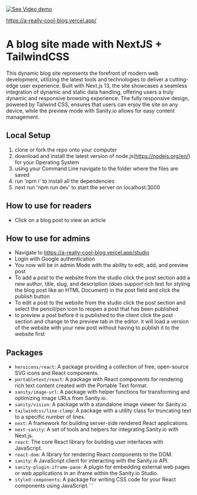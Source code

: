 [![See Video demo](https://img.youtube.com/vi/i7Jx6tf5Bow/default.jpg)](https://youtu.be/i7Jx6tf5Bow)

https://a-really-cool-blog.vercel.app/

# A blog site made with NextJS + TailwindCSS

This dynamic blog site represents the forefront of modern web development, utilizing the latest tools and technologies to deliver a cutting-edge user experience. Built with Next.js 13, the site showcases a seamless integration of dynamic and static data handling, offering users a truly dynamic and responsive browsing experience. The fully responsive design, powered by Tailwind CSS, ensures that users can enjoy the site on any device, while the preview mode with Sanity.io allows for easy content management.

## Local Setup
1. clone or fork the repo onto your computer
2. download and install the latest version of node.js(https://nodejs.org/en/) for your Operating System
3. using your Command Line navigate to the folder where the files are saved
4. run 'npm i' to install all the dependencies
5. next run 'npm run dev' to start the server on localhost:3000

## How to use for readers
- Click on a blog post to view an article 

## How to use for admins
- Navigate to https://a-really-cool-blog.vercel.app/studio
- Login with Google authentication 
- You now will be in admin Mode with the ability to edit, add, and preview post
- To add a post to the website from the studio click the post section add a new author, title, slug, and description (does support rich text for styling the blog post like an HTML Document) in the post field and click the publish button
- To edit a post to the website from the studio click the post section and select the pencil/pen icon to reopen a post that has been published
- to preview a post before it is published to the client click the post section and change to the preview tab in the editor. it will load a version of the website with your new post without having to publish it to the website first

## Packages

- `heroicons/react`: A package providing a collection of free, open-source SVG icons and React components.
- `portabletext/react`: A package with React components for rendering rich text content created with the Portable Text format.
- `sanity/image-url`: A package with helper functions for transforming and optimizing image URLs from Sanity.io.
- `sanity/vision`: A package with a standalone image viewer for Sanity.io.
- `tailwindcss/line-clamp`: A package with a utility class for truncating text to a specific number of lines.
- `next`: A framework for building server-side rendered React applications.
- `next-sanity`: A set of tools and helpers for integrating Sanity.io with Next.js.
- `react`: The core React library for building user interfaces with JavaScript.
- `react-dom`: A library for rendering React components to the DOM.
- `sanity`: A JavaScript client for interacting with the Sanity.io API.
- `sanity-plugin-iframe-pane`: A plugin for embedding external web pages or web applications in an iframe within the Sanity.io Studio.
- `styled-components`: A package for writing CSS code for your React components using JavaScript.```


